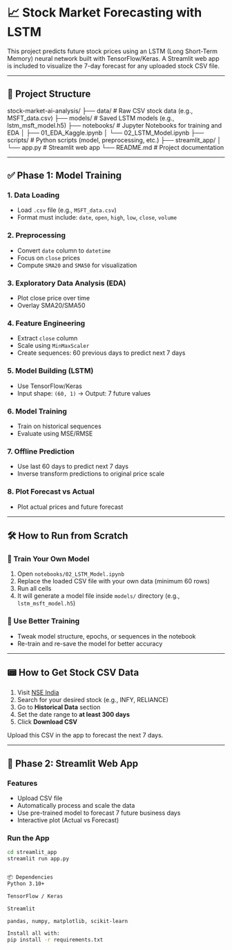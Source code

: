 # 📈 Stock Market Forecasting with LSTM

This project predicts future stock prices using an LSTM (Long Short-Term Memory) neural network built with TensorFlow/Keras. A Streamlit web app is included to visualize the 7-day forecast for any uploaded stock CSV file.

---

## 📁 Project Structure
stock-market-ai-analysis/
├── data/ # Raw CSV stock data (e.g., MSFT_data.csv)
├── models/ # Saved LSTM models (e.g., lstm_msft_model.h5)
├── notebooks/ # Jupyter Notebooks for training and EDA
│ ├── 01_EDA_Kaggle.ipynb
│ └── 02_LSTM_Model.ipynb
├── scripts/ # Python scripts (model, preprocessing, etc.)
├── streamlit_app/
│ └── app.py # Streamlit web app
└── README.md # Project documentation


---

## ✅ Phase 1: Model Training

### 1. Data Loading
- Load `.csv` file (e.g., `MSFT_data.csv`)
- Format must include: `date`, `open`, `high`, `low`, `close`, `volume`

### 2. Preprocessing
- Convert `date` column to `datetime`
- Focus on `close` prices
- Compute `SMA20` and `SMA50` for visualization

### 3. Exploratory Data Analysis (EDA)
- Plot close price over time
- Overlay SMA20/SMA50

### 4. Feature Engineering
- Extract `close` column
- Scale using `MinMaxScaler`
- Create sequences: 60 previous days to predict next 7 days

### 5. Model Building (LSTM)
- Use TensorFlow/Keras
- Input shape: `(60, 1)` → Output: 7 future values

### 6. Model Training
- Train on historical sequences
- Evaluate using MSE/RMSE

### 7. Offline Prediction
- Use last 60 days to predict next 7 days
- Inverse transform predictions to original price scale

### 8. Plot Forecast vs Actual
- Plot actual prices and future forecast

---

## 🛠️ How to Run from Scratch

### 🔁 Train Your Own Model
1. Open `notebooks/02_LSTM_Model.ipynb`
2. Replace the loaded CSV file with your own data (minimum 60 rows)
3. Run all cells
4. It will generate a model file inside `models/` directory (e.g., `lstm_msft_model.h5`)

### 🧠 Use Better Training
- Tweak model structure, epochs, or sequences in the notebook
- Re-train and re-save the model for better accuracy

---

## 📟 How to Get Stock CSV Data

1. Visit [NSE India](https://www.nseindia.com)
2. Search for your desired stock (e.g., INFY, RELIANCE)
3. Go to **Historical Data** section
4. Set the date range to **at least 300 days**
5. Click **Download CSV**

Upload this CSV in the app to forecast the next 7 days.

---

## 🚀 Phase 2: Streamlit Web App

### Features
- Upload CSV file
- Automatically process and scale the data
- Use pre-trained model to forecast 7 future business days
- Interactive plot (Actual vs Forecast)

### Run the App
```bash
cd streamlit_app
streamlit run app.py


📦 Dependencies
Python 3.10+

TensorFlow / Keras

Streamlit

pandas, numpy, matplotlib, scikit-learn

Install all with:
pip install -r requirements.txt



